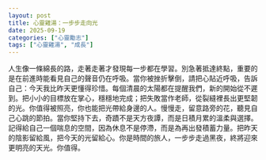 ```yaml
---
layout: post
title: 心靈雞湯：一步步走向光
date: 2025-09-19
categories: ["心靈勵志"]
tags: ["心靈雞湯", "成長"]
---
```


人生像一條綿長的路，走著走著才發現每一步都在學習。別急著抵達終點，重要的是在前進時能看見自己的聲音仍在呼吸。當你被挫折擊倒，請把心貼近呼吸，告訴自己：今天我比昨天更懂得珍惜。每個清晨的太陽都在提醒我們，新的開始從不遲到。把小小的目標放在掌心，穩穩地完成；把失敗當作老師，從裂縫裡長出更堅韌的光。你值得被照亮，你也能把光帶給身邊的人。慢慢走，留意路旁的花，聽見自己心跳的節拍。當你堅持下去，奇蹟不是天方夜譚，而是日積月累的溫柔與選擇。記得給自己一個喘息的空間，因為休息不是停滯，而是為再出發積蓄力量。把昨天的陰影留給風，把今天的光留給心。你是時間的旅人，一步步走過黑夜，終將迎來更明亮的天光。你值得。